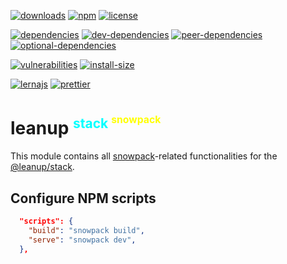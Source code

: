 [![downloads][downloads]][downloads-url]
[![npm][npm]][npm-url]
[![license][license]][license-url]

[![dependencies][dependencies]][dependencies-url]
[![dev-dependencies][dev-dependencies]][peer-dependencies-url]
[![peer-dependencies][peer-dependencies]][peer-dependencies-url]
[![optional-dependencies][optional-dependencies]][peer-dependencies-url]

[![vulnerabilities][vulnerabilities]][vulnerabilities-url]
[![install-size][install-size]][install-size-url]

[![lernajs][lernajs]][lernajs-url]
[![prettier][prettier]][prettier-url]

[leanup]: https://leanupjs.org/assets/logo.svg
[leanup-url]: https://leanupjs.org
[downloads]: https://img.shields.io/npm/dt/@leanup/stack-snowpack.svg
[downloads-url]: https://npmcharts.com/compare/@leanup/stack-snowpack
[npm]: https://img.shields.io/npm/v/@leanup/stack-snowpack
[npm-url]: https://www.npmjs.com/package/@leanup/stack-snowpack
[license]: https://img.shields.io/npm/l/@leanup/stack-snowpack
[license-url]: https://github.com/leanupjs/leanup/blob/master/LICENSE
[dependencies]: https://status.david-dm.org/gh/leanupjs/leanup.svg?path=packages/stack/snowpack&ref=release/1.2
[dependencies-url]: https://david-dm.org/leanupjs/leanup?path=packages/stack/snowpack&ref=release/1.2
[dev-dependencies]: https://status.david-dm.org/gh/leanupjs/leanup.svg?path=packages/stack/snowpack&ref=release/1.2&type=dev
[dev-dependencies-url]: https://david-dm.org/leanupjs/leanup?path=packages/stack/snowpack&ref=release/1.2&type=dev
[peer-dependencies]: https://status.david-dm.org/gh/leanupjs/leanup.svg?path=packages/stack/snowpack&ref=release/1.2&type=peer
[peer-dependencies-url]: https://david-dm.org/leanupjs/leanup?path=packages/stack/snowpack&ref=release/1.2&type=peer
[optional-dependencies]: https://status.david-dm.org/gh/leanupjs/leanup.svg?path=packages/stack/snowpack&ref=release/1.2&type=optional
[optional-dependencies-url]: https://david-dm.org/leanupjs/leanup?path=packages/stack/snowpack&ref=release/1.2&type=optional
[vulnerabilities]: https://img.shields.io/snyk/vulnerabilities/npm/@leanup/stack-snowpack
[vulnerabilities-url]: https://snyk.io/test/npm/@leanup/stack-snowpack
[install-size]: https://packagephobia.now.sh/badge?p=@leanup/stack-snowpack@next
[install-size-url]: https://packagephobia.now.sh/result?p=@leanup/stack-snowpack@next
[lernajs]: https://img.shields.io/badge/managed%20with-lerna-blueviolet
[lernajs-url]: https://lerna.js.org
[prettier]: https://img.shields.io/badge/code_style-prettier-ff69b4.svg
[prettier-url]: https://prettier.io

<h1>leanup
<sup style="color: #0ff; font-size: 75%">stack
<sup style="color: #ff0; font-size: 75%">snowpack</sup></sup></h1>

This module contains all [snowpack]-related functionalities for the [@leanup/stack].

[snowpack]: https://www.snowpack.dev/
[@leanup/stack]: https://leanupjs.org/#/modules/@leanup/stack

## Configure NPM scripts

```json
  "scripts": {
    "build": "snowpack build",
    "serve": "snowpack dev",
  },
```
